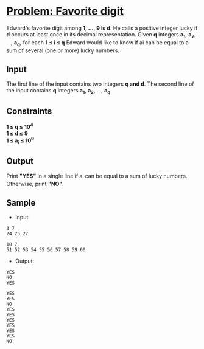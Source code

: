 # [Problem: Favorite digit](https://my.newtonschool.co/playground/code/7rb7g6y3i17t)

Edward's favorite digit among **1, …, 9 is d**. He calls a positive integer lucky if **d** occurs at least once in its decimal representation. Given **q** integers **a<sub>1</sub>**, **a<sub>2</sub>**, …, **a<sub>q</sub>**, for each **1 ≤ i ≤ q** Edward would like to know if ai can be equal to a sum of several (one or more) lucky numbers.

## Input

The first line of the input contains two integers **q and d**. The second line of the input contains **q** integers **a<sub>1</sub>**, **a<sub>2</sub>**, …, **a<sub>q</sub>**.

## Constraints

**1 ≤ q ≤ 10<sup>4</sup> <br>
1 ≤ d ≤ 9 <br>
1 ≤ a<sub>i</sub> ≤ 10<sup>9</sup>**

## Output

Print **"YES"** in a single line if a<sub>i</sub> can be equal to a sum of lucky numbers. Otherwise, print **"NO"**.

## Sample

- Input:
```
3 7
24 25 27

10 7
51 52 53 54 55 56 57 58 59 60
```

- Output:
```
YES
NO
YES

YES
YES
NO
YES
YES
YES
YES
YES
YES
NO
```
